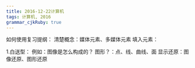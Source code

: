```yaml
---
title: 2016-12-22计算机
tags: 计算机, 2016
grammar_cjkRuby: true
---
```


如何使用复习提纲：
清楚概念：媒体元素、多媒体元素
填入元素：

1.白送型：
例如：图像是怎么构成的？
图形？：点、线、曲线、面
显示还原：图像还原、图形还原

